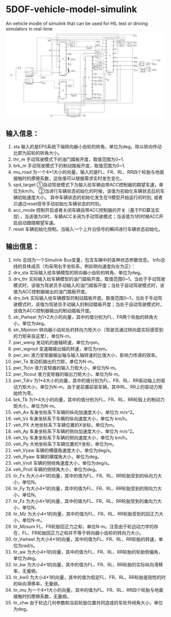 # 5DOF-vehicle-model-simulink
An vehicle modle of simulink that can be used for HIL test or driving simulators in real-time
![Simulink Model](https://github.com/tk166/5DOF-vehicle-model-simulink/blob/main/01.png)

## 输入信息：
1. sta  输入的是EPS系统下端转向器小齿轮的转角，单位为deg，除以转向传动比即为前轮的转角大小。
2. thr_m 手动驾驶模式下的油门踏板开度，取值范围为0~1.
3. brk_m 手动驾驶模式下的制动踏板开度，取值范围为0~1.
4. mu_road 为一个4*1大小的向量，输入的是FL、FR、RL、RR四个轮胎与地面接触时的摩擦系数，这些值可以根据需求实时发生变化。
5. spd_target ①自动驾驶模式下为输入给车辆自带ACC控制器的期望车速，单位为km/h。
②当进行车辆状态初始化的时候，该值为初始化车辆状态后的车辆初始速度大小。 其中车辆状态的初始化发生在1)模型开始运行的时刻, 或者2)通过reset信号手动初始化车辆状态的时刻。
6. acc_mode 控制开启或者关闭车辆自带ACC控制器的开关（基于PID算法实现），当该值为0时，车辆ACC关闭为手动驾驶模式；当该值为1的时候ACC开启自动跟随期望车速。
7. reset 车辆初始化控制。当输入一个上升沿信号的瞬间进行车辆状态初始化。
## 输出信息：
1. Info 总线为一个Simulink Bus变量，包含车辆中的各种状态参数信息。
Info总线的具体成员（均采用右手坐标系，例如侧向速度向左为正）：
1. drv_sta 实际输入给车辆模型的转向器小齿轮的转角，单位为deg。
2. drv_thr 实际输入给车辆模型的油门踏板开度。取值范围0~1。当处于手动驾驶模式时，该值为驾驶员手动输入的油门踏板开度；当处于自动驾驶模式时，该值为ACC控制器输出的油门踏板开度。
3. drv_brk 实际输入给车辆模型的制动踏板开度。取值范围0~1。当处于手动驾驶模式时，该值为驾驶员手动输入的制动踏板开度；当处于自动驾驶模式时，该值为ACC控制器输出的制动踏板开度。
4. str_Pwheel 为1*2大小的向量，其中的值分别为FL、FR两个轮胎的转角大小，单位为deg。
5. str_Mpinion 转向器小齿轮处的转向力矩大小（驾驶员通过转向盘实际感受到的力矩来自这里），单位N-m。
6. pwr_weng 发动机的曲轴转速，单位为rpm。
7. pwr_wgrout 变速箱输出轴的转速，单位为rpm。
8. pwr_stc 液力变矩器输出轴与输入轴转速的比值大小，影响力传递的效率。
9. pwr_Te 发动机输出的力矩，单位为N-m。
10. pwr_Ttcin 液力变矩器的输入力矩大小，单位为N-m。
11. pwr_Ttcout 液力变矩器的输出力矩大小，单位为N-m。
12. pwr_Tdrv 为1*4大小的向量，其中的值分别为FL、FR、RL、RR驱动轴上的驱动力矩大小，单位为N-m。由于是前置前驱车辆，其中RL、RR上的驱动力矩始终为零。
13. brk_Tb  为1*4大小的向量，其中的值分别为FL、FR、RL、RR轮毂上的制动力矩大小，单位为N-m。
14. veh_Ax 车身坐标系下车辆的纵向加速度大小，单位为 m/s^2。
15. veh_Vx 车身坐标系下车辆的纵向速度大小，单位为 km/h。
16. veh_PX 大地坐标系下车辆位置的X坐标，单位为m。
17. veh_Ay 车身坐标系下车辆的侧向加速度大小，单位为 m/s^2。
18. veh_Vy 车身坐标系下车辆的侧向速度大小，单位为 km/h。
19. veh_Py 大地坐标系下车辆位置的Y坐标，单位为m。
20. veh_Vyaw 车辆的横摆角速度大小，单位为deg/s。
21. veh_Pyaw 车辆的横摆角大小，单位为deg。
22. veh_Vroll 车辆的侧倾角速度大小，单位为deg/s。
23. veh_Proll 车辆的侧倾角大小，单位为deg。
24. tir_Fx 为大小4*1的向量，其中的值为FL、FR、RL、RR轮胎受到的纵向力大小，单位N。
25. tir_Fy 为大小4*1的向量，其中的值为FL、FR、RL、RR轮胎受到的侧向力大小，单位N。
26. tir_Fz 为大小4*1的向量，其中的值为FL、FR、RL、RR轮胎受到的垂向力大小，单位N。
27. tir_Mz 为大小4*1的向量，其中的值为FL、FR、RL、RR轮胎受到的回正力大小，单位N-m。
28. tir_Mzsum FL、FR轮胎回正力之和，单位N-m。注意由于轮边动力学的存在，FL、FR轮胎回正力之和并不等于转向器小齿轮的转向力大小。
29. tir_Vwheel 为大小4*1的向量，其中的值为FL、FR、RL、RR轮胎的转速，单位为rad/s。
30. tir_aw 为大小4*1的向量，其中的值为FL、FR、RL、RR轮胎的轮胎侧偏角，单位为deg。
31. tir_kw 为大小4*1的向量，其中的值为FL、FR、RL、RR轮胎的实际纵向滑移率，无量纲。
32. tir_kw0 为大小4*1的向量，其中的值为假定FL、FR、RL、RR轮胎是刚性的时的纵向滑移率，无量纲。
33. tir_mu 为一个4*1大小的向量，其中的值为FL、FR、RL、RR四个轮胎与地面接触时的摩擦系数，无量纲。
34. tir_chw 由于轮边几何参数和当前轮胎位置共同造成的车轮外倾角大小，单位为deg。
